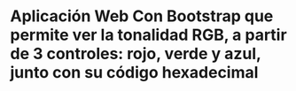 # Aplicación Web Con Bootstrap que permite ver la tonalidad RGB, a partir de 3 controles: rojo, verde y azul, junto con su código hexadecimal
